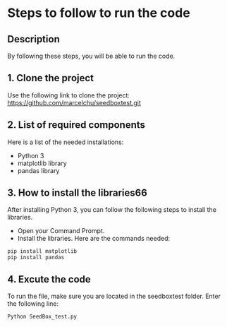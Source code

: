 # Steps to follow to run the code

## Description

By following these steps, you will be able to run the code.

## 1. Clone the project

Use the following link to clone the project:
https://github.com/marcelchu/seedboxtest.git

## 2. List of required components

Here is a list of the needed installations:

* Python 3
* matplotlib library
* pandas library

## 3. How to install the libraries66

After installing Python 3, you can follow the following steps to install the libraries.

* Open your Command Prompt.
* Install the libraries.
	Here are the commands needed:
```
pip install matplotlib
pip install pandas
```

## 4. Excute the code

To run the file, make sure you are located in the seedboxtest folder.
Enter the following line:
```
Python SeedBox_test.py
```
